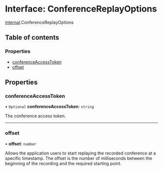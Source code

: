 # Interface: ConferenceReplayOptions

[internal](../modules/internal.md).ConferenceReplayOptions

## Table of contents

### Properties

- [conferenceAccessToken](internal.ConferenceReplayOptions.md#conferenceaccesstoken)
- [offset](internal.ConferenceReplayOptions.md#offset)

## Properties

### conferenceAccessToken

• `Optional` **conferenceAccessToken**: `string`

The conference access token.

___

### offset

• **offset**: `number`

Allows the application users to start replaying the recorded conference at a specific timestamp. The offset is the number of milliseconds between the beginning of the recording and the required starting point.
